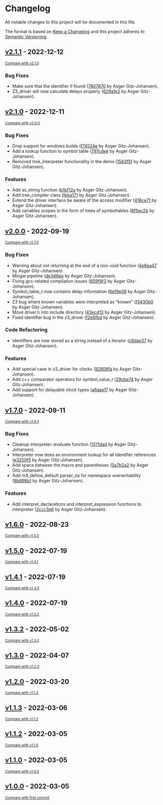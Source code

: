# Changelog
All notable changes to this project will be documented in this file.

The format is based on [Keep a Changelog](http://keepachangelog.com/en/1.0.0/)
and this project adheres to [Semantic Versioning](http://semver.org/spec/v2.0.0.html).

## [v2.1.1](https://github.com/sillydan1/expr/releases/tag/v2.1.1) - 2022-12-12

<small>[Compare with v2.1.0](https://github.com/sillydan1/expr/compare/v2.1.0...v2.1.1)</small>

### Bug Fixes
- Make sure that the identifier if found ([7807870](https://github.com/sillydan1/expr/commit/7807870fd367c7467cd3a2f282f513d70b705de8) by Asger Gitz-Johansen).
- Z3_driver will now calculate delays properly ([629a1e2](https://github.com/sillydan1/expr/commit/629a1e2c4b414dbe271bc88635d5f5974eded142) by Asger Gitz-Johansen).


## [v2.1.0](https://github.com/sillydan1/expr/releases/tag/v2.1.0) - 2022-12-11

<small>[Compare with v2.0.0](https://github.com/sillydan1/expr/compare/v2.0.0...v2.1.0)</small>

### Bug Fixes
- Drop support for windows builds ([f74524e](https://github.com/sillydan1/expr/commit/f74524eecf9bd2136e3e1f119faa19c3164406f0) by Asger Gitz-Johansen).
- Add a lookup function to symbol table ([797cdee](https://github.com/sillydan1/expr/commit/797cdeeb170cc1aa465adc0331efafe8a616b671) by Asger Gitz-Johansen).
- Removed tree_interpreter functionality in the demo ([1563f5f](https://github.com/sillydan1/expr/commit/1563f5f0689f45371d14bf4752d9998e23d681f4) by Asger Gitz-Johansen).

### Features
- Add as_string function ([b1bf12a](https://github.com/sillydan1/expr/commit/b1bf12a71cfc4270572b430274e979773ae945a2) by Asger Gitz-Johansen).
- Add tree_compiler class ([feba171](https://github.com/sillydan1/expr/commit/feba17187e915172d2dbb832a089291839611475) by Asger Gitz-Johansen).
- Extend the driver interface be aware of the access modifier ([418ce71](https://github.com/sillydan1/expr/commit/418ce71200423b321767698743ae754ed5cb1e78) by Asger Gitz-Johansen).
- Add variables scopes in the form of trees of symboltables ([8f5ec2b](https://github.com/sillydan1/expr/commit/8f5ec2b9de720562d1ad931ba29dc2f0283699de) by Asger Gitz-Johansen).


## [v2.0.0](https://github.com/sillydan1/expr/releases/tag/v2.0.0) - 2022-09-19

<small>[Compare with v1.7.0](https://github.com/sillydan1/expr/compare/v1.7.0...v2.0.0)</small>

### Bug Fixes
- Warning about not returning at the end of a non-void function ([4e6ea47](https://github.com/sillydan1/expr/commit/4e6ea4726767f3e4895a49bb9e10782d62552922) by Asger Gitz-Johansen).
- Mingw pipeline ([de346ee](https://github.com/sillydan1/expr/commit/de346eee8bd1c0acc6f8b74ad5509a0b126c567a) by Asger Gitz-Johansen).
- Fixing gcc-related compilation issues ([859f8f3](https://github.com/sillydan1/expr/commit/859f8f34dc9395dc56bdd60c58845344237876e6) by Asger Gitz-Johansen).
- Symbol_table_t now contains delay information ([6ef9e08](https://github.com/sillydan1/expr/commit/6ef9e0834a417f22e21afb6de4a71cfe169dbd4b) by Asger Gitz-Johansen).
- Z3 bug where known variables were interpreted as "known" ([f3430b0](https://github.com/sillydan1/expr/commit/f3430b02d4030abf171a9fa98849ceda00fdaf84) by Asger Gitz-Johansen).
- Move driver.h into include directory ([43ecd13](https://github.com/sillydan1/expr/commit/43ecd13525c835ff66b79a443aa92f6b6cb920ec) by Asger Gitz-Johansen).
- Fixed identifier bug in the z3_driver ([f2e6fbd](https://github.com/sillydan1/expr/commit/f2e6fbd6360f57afee0010abe7757a531819493e) by Asger Gitz-Johansen).

### Code Refactoring
- Identifiers are now stored as a string instead of a iterator ([c6dae37](https://github.com/sillydan1/expr/commit/c6dae37fd241ac53401dd7cd0087c866f881f0cd) by Asger Gitz-Johansen).

### Features
- Add special case in z3_driver for clocks ([92806fa](https://github.com/sillydan1/expr/commit/92806fade71e1b5de012c331a5a2219e40442d45) by Asger Gitz-Johansen).
- Add c++ comparator operators for symbol_value_t ([29cbe74](https://github.com/sillydan1/expr/commit/29cbe74d2a36401c207ec3a495221b7b445e0e3b) by Asger Gitz-Johansen).
- Add support for delayable clock types ([a6aae17](https://github.com/sillydan1/expr/commit/a6aae172e3e1dac98b68ea6896be67c5a1feaab3) by Asger Gitz-Johansen).


## [v1.7.0](https://github.com/sillydan1/expr/releases/tag/v1.7.0) - 2022-09-11

<small>[Compare with v1.6.0](https://github.com/sillydan1/expr/compare/v1.6.0...v1.7.0)</small>

### Bug Fixes
- Cleanup interpreter::evaluate function ([137fdad](https://github.com/sillydan1/expr/commit/137fdad5284563f22ff52841b8ce5b9e90a5848e) by Asger Gitz-Johansen).
- Interpreter now does an environment lookup for all identifier references ([e3250f5](https://github.com/sillydan1/expr/commit/e3250f53716d0d3ebc24e858dadd3ba72a36dfed) by Asger Gitz-Johansen).
- Add space between the macro and parentheses ([0a7b2a2](https://github.com/sillydan1/expr/commit/0a7b2a213d8bf2ceca25531d90707f274f87b9cf) by Asger Gitz-Johansen).
- Add m4_define_default parser_ns for namespace overwritability ([8b896b1](https://github.com/sillydan1/expr/commit/8b896b1334840adb3c8152720c072dee4a6d4167) by Asger Gitz-Johansen).

### Features
- Add interpret_declarations and interpret_expression functions to interpreter ([2ccc3e6](https://github.com/sillydan1/expr/commit/2ccc3e69f6271009d0d28b54ea5beb1251d96e4a) by Asger Gitz-Johansen).


## [v1.6.0](https://github.com/sillydan1/expr/releases/tag/v1.6.0) - 2022-08-23

<small>[Compare with v1.5.0](https://github.com/sillydan1/expr/compare/v1.5.0...v1.6.0)</small>


## [v1.5.0](https://github.com/sillydan1/expr/releases/tag/v1.5.0) - 2022-07-19

<small>[Compare with v1.4.1](https://github.com/sillydan1/expr/compare/v1.4.1...v1.5.0)</small>


## [v1.4.1](https://github.com/sillydan1/expr/releases/tag/v1.4.1) - 2022-07-19

<small>[Compare with v1.4.0](https://github.com/sillydan1/expr/compare/v1.4.0...v1.4.1)</small>


## [v1.4.0](https://github.com/sillydan1/expr/releases/tag/v1.4.0) - 2022-07-19

<small>[Compare with v1.3.2](https://github.com/sillydan1/expr/compare/v1.3.2...v1.4.0)</small>


## [v1.3.2](https://github.com/sillydan1/expr/releases/tag/v1.3.2) - 2022-05-02

<small>[Compare with v1.3.0](https://github.com/sillydan1/expr/compare/v1.3.0...v1.3.2)</small>


## [v1.3.0](https://github.com/sillydan1/expr/releases/tag/v1.3.0) - 2022-04-07

<small>[Compare with v1.2.0](https://github.com/sillydan1/expr/compare/v1.2.0...v1.3.0)</small>


## [v1.2.0](https://github.com/sillydan1/expr/releases/tag/v1.2.0) - 2022-03-20

<small>[Compare with v1.1.3](https://github.com/sillydan1/expr/compare/v1.1.3...v1.2.0)</small>


## [v1.1.3](https://github.com/sillydan1/expr/releases/tag/v1.1.3) - 2022-03-06

<small>[Compare with v1.1.2](https://github.com/sillydan1/expr/compare/v1.1.2...v1.1.3)</small>


## [v1.1.2](https://github.com/sillydan1/expr/releases/tag/v1.1.2) - 2022-03-05

<small>[Compare with v1.1.0](https://github.com/sillydan1/expr/compare/v1.1.0...v1.1.2)</small>


## [v1.1.0](https://github.com/sillydan1/expr/releases/tag/v1.1.0) - 2022-03-05

<small>[Compare with v1.0.0](https://github.com/sillydan1/expr/compare/v1.0.0...v1.1.0)</small>


## [v1.0.0](https://github.com/sillydan1/expr/releases/tag/v1.0.0) - 2022-03-05

<small>[Compare with first commit](https://github.com/sillydan1/expr/compare/8337824c2e8488a3226b773b345b0d5b537c3a7a...v1.0.0)</small>


